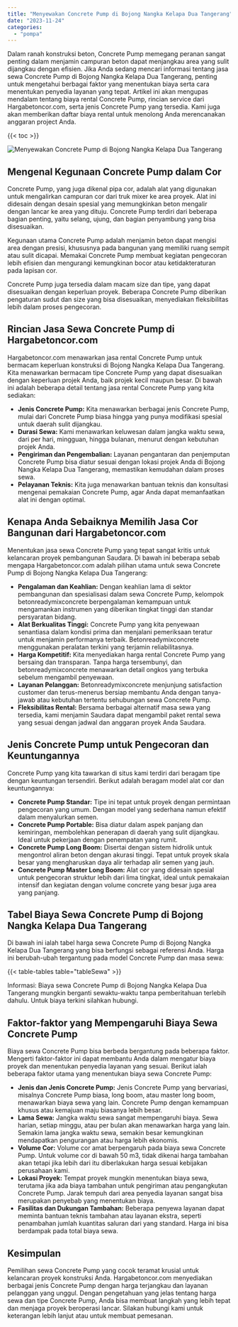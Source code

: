 ```yaml
---
title: "Menyewakan Concrete Pump di Bojong Nangka Kelapa Dua Tangerang"
date: "2023-11-24"
categories: 
  - "pompa"
---
```




Dalam ranah konstruksi beton, Concrete Pump memegang peranan sangat penting dalam menjamin campuran beton dapat menjangkau area yang sulit dijangkau dengan efisien. Jika Anda sedang mencari informasi tentang jasa sewa Concrete Pump di Bojong Nangka Kelapa Dua Tangerang, penting untuk mengetahui berbagai faktor yang menentukan biaya serta cara menentukan penyedia layanan yang tepat. Artikel ini akan mengupas mendalam tentang biaya rental Concrete Pump, rincian service dari Hargabetoncor.com, serta jenis Concrete Pump yang tersedia. Kami juga akan memberikan daftar biaya rental untuk menolong Anda merencanakan anggaran project Anda.

{{< toc >}}

![Menyewakan Concrete Pump di Bojong Nangka Kelapa Dua Tangerang](https://hargareadymixid.github.io/pompa/concrete-pump%20(7).png)

## Mengenal Kegunaan Concrete Pump dalam Cor

Concrete Pump, yang juga dikenal pipa cor, adalah alat yang digunakan untuk mengalirkan campuran cor dari truk mixer ke area proyek. Alat ini didesain dengan desain spesial yang memungkinkan beton mengalir dengan lancar ke area yang dituju. Concrete Pump terdiri dari beberapa bagian penting, yaitu selang, ujung, dan bagian penyambung yang bisa disesuaikan.

Kegunaan utama Concrete Pump adalah menjamin beton dapat mengisi area dengan presisi, khususnya pada bangunan yang memiliki ruang sempit atau sulit dicapai. Memakai Concrete Pump membuat kegiatan pengecoran lebih efisien dan mengurangi kemungkinan bocor atau ketidakteraturan pada lapisan cor.

Concrete Pump juga tersedia dalam macam size dan tipe, yang dapat disesuaikan dengan keperluan proyek. Beberapa Concrete Pump diberikan pengaturan sudut dan size yang bisa disesuaikan, menyediakan fleksibilitas lebih dalam proses pengecoran.

## Rincian Jasa Sewa Concrete Pump di Hargabetoncor.com

Hargabetoncor.com menawarkan jasa rental Concrete Pump untuk bermacam keperluan konstruksi di Bojong Nangka Kelapa Dua Tangerang. Kita menawarkan bermacam tipe Concrete Pump yang dapat disesuaikan dengan keperluan projek Anda, baik projek kecil maupun besar. Di bawah ini adalah beberapa detail tentang jasa rental Concrete Pump yang kita sediakan:

- **Jenis Concrete Pump:** Kita menawarkan berbagai jenis Concrete Pump, mulai dari Concrete Pump biasa hingga yang punya modifikasi spesial untuk daerah sulit dijangkau.
- **Durasi Sewa:** Kami menawarkan keluwesan dalam jangka waktu sewa, dari per hari, mingguan, hingga bulanan, menurut dengan kebutuhan projek Anda.
- **Pengiriman dan Pengembalian:** Layanan pengantaran dan penjemputan Concrete Pump bisa diatur sesuai dengan lokasi projek Anda di Bojong Nangka Kelapa Dua Tangerang, memastikan kemudahan dalam proses sewa.
- **Pelayanan Teknis:** Kita juga menawarkan bantuan teknis dan konsultasi mengenai pemakaian Concrete Pump, agar Anda dapat memanfaatkan alat ini dengan optimal.

## Kenapa Anda Sebaiknya Memilih Jasa Cor Bangunan dari Hargabetoncor.com

Menentukan jasa sewa Concrete Pump yang tepat sangat kritis untuk kelancaran proyek pembangunan Saudara. Di bawah ini beberapa sebab mengapa Hargabetoncor.com adalah pilihan utama untuk sewa Concrete Pump di Bojong Nangka Kelapa Dua Tangerang:

- **Pengalaman dan Keahlian:** Dengan keahlian lama di sektor pembangunan dan spesialisasi dalam sewa Concrete Pump, kelompok betonreadymixconcrete berpengalaman kemampuan untuk mengamankan instrumen yang diberikan tingkat tinggi dan standar persyaratan bidang.
- **Alat Berkualitas Tinggi:** Concrete Pump yang kita penyewaan senantiasa dalam kondisi prima dan menjalani pemeriksaan teratur untuk menjamin performanya terbaik. Betonreadymixconcrete menggunakan peralatan terkini yang terjamin reliabilitasnya.
- **Harga Kompetitif:** Kita menyediakan harga rental Concrete Pump yang bersaing dan transparan. Tanpa harga tersembunyi, dan betonreadymixconcrete menawarkan detail ongkos yang terbuka sebelum mengambil penyewaan.
- **Layanan Pelanggan:** Betonreadymixconcrete menjunjung satisfaction customer dan terus-menerus bersiap membantu Anda dengan tanya-jawab atau kebutuhan tertentu sehubungan sewa Concrete Pump.
- **Fleksibilitas Rental:** Bersama berbagai alternatif masa sewa yang tersedia, kami menjamin Saudara dapat mengambil paket rental sewa yang sesuai dengan jadwal dan anggaran proyek Anda Saudara.

## Jenis Concrete Pump untuk Pengecoran dan Keuntungannya

Concrete Pump yang kita tawarkan di situs kami terdiri dari beragam tipe dengan keuntungan tersendiri. Berikut adalah beragam model alat cor dan keuntungannya:

- **Concrete Pump Standar:** Tipe ini tepat untuk proyek dengan permintaan pengecoran yang umum. Dengan model yang sederhana namun efektif dalam menyalurkan semen.
- **Concrete Pump Portable:** Bisa diatur dalam aspek panjang dan kemiringan, membolehkan penerapan di daerah yang sulit dijangkau. Ideal untuk pekerjaan dengan penempatan yang rumit.
- **Concrete Pump Long Boom:** Disertai dengan sistem hidrolik untuk mengontrol aliran beton dengan akurasi tinggi. Tepat untuk proyek skala besar yang mengharuskan daya alir terhadap alir semen yang jauh.
- **Concrete Pump Master Long Boom:** Alat cor yang didesain spesial untuk pengecoran struktur lebih dari lima tingkat, ideal untuk pemakaian intensif dan kegiatan dengan volume concrete yang besar juga area yang panjang.

## Tabel Biaya Sewa Concrete Pump di Bojong Nangka Kelapa Dua Tangerang

Di bawah ini ialah tabel harga sewa Concrete Pump di Bojong Nangka Kelapa Dua Tangerang yang bisa berfungsi sebagai referensi Anda. Harga ini berubah-ubah tergantung pada model Concrete Pump dan masa sewa:

{{< table-tables table="tableSewa" >}}

Informasi: Biaya sewa Concrete Pump di Bojong Nangka Kelapa Dua Tangerang mungkin berganti sewaktu-waktu tanpa pemberitahuan terlebih dahulu. Untuk biaya terkini silahkan hubungi.

## Faktor-faktor yang Mempengaruhi Biaya Sewa Concrete Pump

Biaya sewa Concrete Pump bisa berbeda bergantung pada beberapa faktor. Mengerti faktor-faktor ini dapat membantu Anda dalam mengatur biaya proyek dan menentukan penyedia layanan yang sesuai. Berikut ialah beberapa faktor utama yang menentukan biaya sewa Concrete Pump:

- **Jenis dan Jenis Concrete Pump:** Jenis Concrete Pump yang bervariasi, misalnya Concrete Pump biasa, long boom, atau master long boom, menawarkan biaya sewa yang lain. Concrete Pump dengan kemampuan khusus atau kemajuan maju biasanya lebih besar.
- **Lama Sewa:** Jangka waktu sewa sangat mempengaruhi biaya. Sewa harian, setiap minggu, atau per bulan akan menawarkan harga yang lain. Semakin lama jangka waktu sewa, semakin besar kemungkinan mendapatkan pengurangan atau harga lebih ekonomis.
- **Volume Cor:** Volume cor amat berpengaruh pada biaya sewa Concrete Pump. Untuk volume cor di bawah 50 m3, tidak dikenai harga tambahan akan tetapi jika lebih dari itu diberlakukan harga sesuai kebijakan perusahaan kami.
- **Lokasi Proyek:** Tempat proyek mungkin menentukan biaya sewa, terutama jika ada biaya tambahan untuk pengiriman atau pengangkutan Concrete Pump. Jarak tempuh dari area penyedia layanan sangat bisa merupakan penyebab yang menentukan biaya.
- **Fasilitas dan Dukungan Tambahan:** Beberapa penyewa layanan dapat meminta bantuan teknis tambahan atau layanan ekstra, seperti penambahan jumlah kuantitas saluran dari yang standard. Harga ini bisa berdampak pada total biaya sewa.

## Kesimpulan

Pemilihan sewa Concrete Pump yang cocok teramat krusial untuk kelancaran proyek konstruksi Anda. Hargabetoncor.com menyediakan berbagai jenis Concrete Pump dengan harga terjangkau dan layanan pelanggan yang unggul. Dengan pengetahuan yang jelas tentang harga sewa dan tipe Concrete Pump, Anda bisa membuat langkah yang lebih tepat dan menjaga proyek beroperasi lancar. Silakan hubungi kami untuk keterangan lebih lanjut atau untuk membuat pemesanan.
